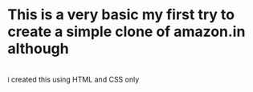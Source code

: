 # This is a very basic my first try to create a simple clone of amazon.in although
<br>
i created this using HTML and CSS only
<br>
